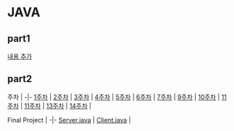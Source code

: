 # JAVA

## part1

[내용 추가](./part1/java_8.md)

## part2

주차 |
-|-
[1주차](./part2/java_1.md) |
[2주차](./part2/java_2.md) |
[3주차](./part2/java_3.md) |
[4주차](./part2/java_4.md) |
[5주차](./part2/java_5.md) |
[6주차](./part2/java_6.md) |
[7주차](./part2/java_7.md) |
[9주차](./part2/java_9.md) |
[10주차](./part2/java_10.md) |
[11주차](./part2/java_11.md) |
[11주차](./part2/java_12.md) |
[13주차](./part2/java_13.md) |
[14주차](./part2/java_14.md) |

Final Project |
-|-
[Server.java](./Server.java) |
[Client.java](./Client.java) |